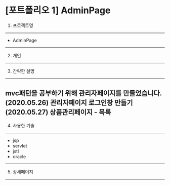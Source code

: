 [포트폴리오 1] AdminPage
==================
1. 프로젝트명
---------------
* AdminPage
- - -
2. 개인
--------------
3. 간략한 설명
- - -
mvc패턴을 공부하기 위해 관리자페이지를 만들었습니다.
(2020.05.26) 관리자페이지 로그인창 만들기
(2020.05.27) 상품관리페이지 - 목록
---------------
4. 사용한 기술
- - -
* jsp
* servlet
* jstl
* oracle
--------------
5. 상세페이지
- - -
